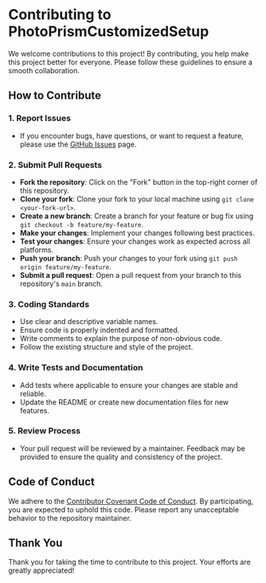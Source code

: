 # Contributing to PhotoPrismCustomizedSetup

We welcome contributions to this project! By contributing, you help make this project better for everyone. Please follow these guidelines to ensure a smooth collaboration.

## How to Contribute

### 1. Report Issues
- If you encounter bugs, have questions, or want to request a feature, please use the [GitHub Issues](https://github.com/mmacri/PhotoPrismCustomizedSetup/issues) page.

### 2. Submit Pull Requests
- **Fork the repository**: Click on the "Fork" button in the top-right corner of this repository.
- **Clone your fork**: Clone your fork to your local machine using `git clone <your-fork-url>`.
- **Create a new branch**: Create a branch for your feature or bug fix using `git checkout -b feature/my-feature`.
- **Make your changes**: Implement your changes following best practices.
- **Test your changes**: Ensure your changes work as expected across all platforms.
- **Push your branch**: Push your changes to your fork using `git push origin feature/my-feature`.
- **Submit a pull request**: Open a pull request from your branch to this repository's `main` branch.

### 3. Coding Standards
- Use clear and descriptive variable names.
- Ensure code is properly indented and formatted.
- Write comments to explain the purpose of non-obvious code.
- Follow the existing structure and style of the project.

### 4. Write Tests and Documentation
- Add tests where applicable to ensure your changes are stable and reliable.
- Update the README or create new documentation files for new features.

### 5. Review Process
- Your pull request will be reviewed by a maintainer. Feedback may be provided to ensure the quality and consistency of the project.

## Code of Conduct

We adhere to the [Contributor Covenant Code of Conduct](https://www.contributor-covenant.org/). By participating, you are expected to uphold this code. Please report any unacceptable behavior to the repository maintainer.

## Thank You

Thank you for taking the time to contribute to this project. Your efforts are greatly appreciated!
